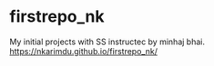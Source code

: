 # firstrepo_nk
My initial projects with SS instructec by minhaj bhai. 
https://nkarimdu.github.io/firstrepo_nk/
